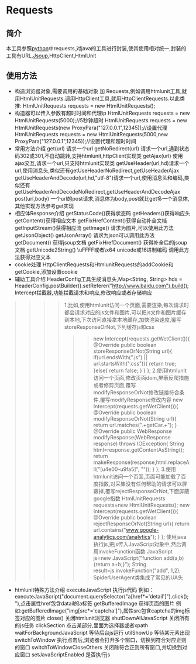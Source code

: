 # Requests

## 简介

本工具参照<u>python</u>中requests,对java的工具进行封装,使其使用相对统一,封装的工具有URL,<u>Jsoup</u>,HttpClient,HtmlUnit

## 使用方法

* 构造浏览器对象,需要调用的基础对象 加 Requests,例如调用htmlunit工具,就用HtmlUnitRequests.调用HttpClient工具,就用HttpClientRequests.以此类推:
HtmlUnitRequests requests = new HtmlUnitRequests();
* 构造器可以传入参数有超时时间和代理ip
HtmlUnitRequests requests = new HtmlUnitRequests(5000);//5秒钟超时
HtmlUnitRequests requests = new HtmlUnitRequests(new ProxyPara("127.0.0.1",12345));//设置代理
HtmlUnitRequests requests = new HtmlUnitRequests(5000,new ProxyPara("127.0.0.1",12345));//设置代理和超时时间
* 常用方法介绍
get(url) 请求一个url
getNoRedirect(url) 请求一个url,遇到状态码302或301,不自动跳转,支持htmlunit,httpClient实现类
getAjax(url) 使用ajax交互,请求一个url,只支持htmlunit实现类
getUseHeader(url,hd)请求一个url,使用消息头,类似还有getUseHeaderNoRedirect,getUseHeaderAjax
getUseHeaderAndDecode(url,hd,"utf-8")请求一个url,使用消息头和编码,类似还有getUseHeaderAndDecodeNoRedirect,getUseHeaderAndDecodeAjax
post(url,body) 一个url的post请求,消息体为body,post就比get多一个消息体,其他实现方法参考get实现
* 相应体Response介绍
getStatusCode()获得状态码
getHeaders()获得响应头
getContent()获得相应文本   getFixHrefContent()获得自动补全文档
getInputStream()获得相应流
getImage() 请求为图片,可以使用此方法
getJsonObject()  getJsonArray() 请求为json可以调用此方法
getDocument() 获得jsoup文档  getFixHrefDocument() 获得补全后的jsoup文档
getUnicode2String() \uFFFF或者\x64 unicode或16进制编码 调用此方法获得对应文本
* cookie处理
HttpClientRequests和HtmlunitRequests的addCookie和getCookie,添加设置cookie
* 辅助工具介绍
HeaderConfig工具生成消息头,Map<String, String> hds = HeaderConfig.postBuilder().setReferer("http://www.baidu.com").build();
Intercept拦截器,功能拦截请求和响应,修改响应或者存储响应
>>>>1.比如,使用htmlunit访问一个页面,需要渲染,每次请求时都会请求对应的js文件和图片,可以把js文件和图片缓存到本地,下次访问直接拿本地缓存,加快渲染速度,覆写storeResponseOrNot,下列缓存js和css
>>>>>>new Intercept(requests.getWetClient()){
    		@Override
    	    public boolean storeResponseOrNot(String url){
    			if(url.endsWith(".js") || url.startsWith(".css")){
    				return true;
    			}else{
    				return false;
    			}
    	    }
    	};
>>>>2.使用htmlunit访问一个页面,修改页面dom,屏蔽反爬措施或者修剪页面,覆写modifyResponseOrNot修改链接符合条件,覆写modifyResponse修改内容
>>>>>>new Intercept(requests.getWetClient()){
    		@Override
    	    public boolean modifyResponseOrNot(String url){
    	    	return url.matches(".+getCar.+");
    	    }
    	    @Override
    	    public WebResponse modifyResponse(WebResponse response) throws IOException{
    	    	String html=response.getContentAsString();
    	    	return makeResponse(response,html.replaceAll("[u4e00-u9fa5]", ""));
    	    }
    	   };
>>>>3.使用htmlunit访问一个页面,页面可能加载了百度指数,对采集没有任何帮助的请求可以屏蔽掉,覆写rejectResponseOrNot,下面屏蔽google指数
>>>>>>HtmlUnitRequests requests=new HtmlUnitRequests();
    	new Intercept(requests.getWetClient()){
    		@Override
    	    public boolean rejectResponseOrNot(String url){
    	    	return url.contains("www.google-analytics.com/analytics");
    	    }
    	};
使用java执行js,把js传入JavaScript对象中,然后调用invokeFunction函数
    	JavaScript js=new JavaScript("function add(a,b){return a+b;}");
    	String result=js.invokeFunction("add", 1,2);
SpiderUserAgent类集成了常见的UA头
* htmlunit特殊方法介绍
executeJavaScript 执行js代码 例如：executeJavaScript("document.querySelector(\"a[href*='detail']\").click();"),点击属性href包含datail的a标签
getBufferedImage 获得页面的图片 例如:getBufferedImage("img[src*='captcha']"),属性src包含captcha的img标签对应的图片
close() 关闭htmlunit浏览器
shutDownAllJavaScript 关闭所有的js任务
clickSection 点击某部分,里面为选择器或者xpath
waitForBackgroundJavaScript 等待后台js运行
utilShowUp 等待某元素出现
switchToWindow 执行点击后,浏览器会打开多个窗口，切换到符合对应正则的窗口
switchToWindowCloseOthers 关闭除符合正则所有窗口,并切换到对应窗口
setJavaScriptEnabled 是否执行js
